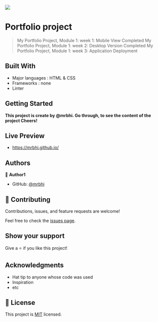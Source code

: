![](https://img.shields.io/badge/Microverse-blueviolet)

# Portfolio project

> My Portfolio Project, Module 1: week 1: Mobile View Completed
> My Portfolio Project, Module 1: week 2: Desktop Version Completed
> My Portfolio Project, Module 1: week 3: Application Deployment

## Built With

- Major languages : HTML & CSS
- Frameworks : none
- Linter

## Getting Started

**This project is create by @mrbhi. Go through, to see the content of the project Cheers!**

## Live Preview

- https://mrbhi.github.io/

## Authors

👤 **Author1**

- GitHub: [@mrbhi](https://github.com/mrbhi/my-portfolio-homepage)

## 🤝 Contributing

Contributions, issues, and feature requests are welcome!

Feel free to check the [issues page](../../issues/).

## Show your support

Give a ⭐️ if you like this project!

## Acknowledgments

- Hat tip to anyone whose code was used
- Inspiration
- etc

## 📝 License

This project is [MIT](./LICENSE) licensed.